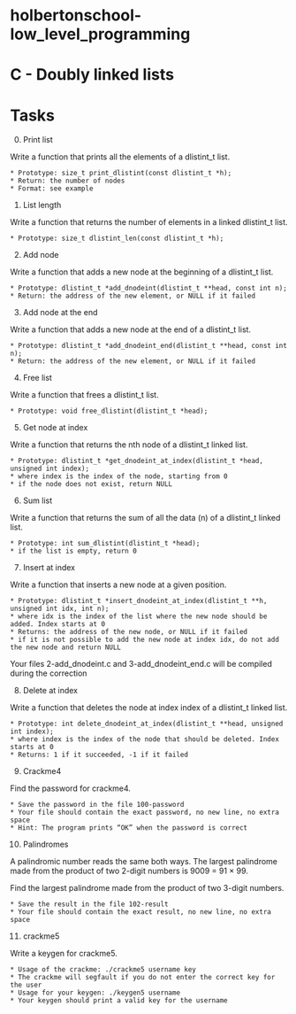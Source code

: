 # holbertonschool-low_level_programming

# C - Doubly linked lists

# Tasks

0. Print list

Write a function that prints all the elements of a dlistint_t list.

	* Prototype: size_t print_dlistint(const dlistint_t *h);
	* Return: the number of nodes
	* Format: see example

1. List length

Write a function that returns the number of elements in a linked dlistint_t list.

	* Prototype: size_t dlistint_len(const dlistint_t *h);

2. Add node

Write a function that adds a new node at the beginning of a dlistint_t list.

	* Prototype: dlistint_t *add_dnodeint(dlistint_t **head, const int n);
	* Return: the address of the new element, or NULL if it failed

3. Add node at the end

Write a function that adds a new node at the end of a dlistint_t list.

	* Prototype: dlistint_t *add_dnodeint_end(dlistint_t **head, const int n);
	* Return: the address of the new element, or NULL if it failed

4. Free list

Write a function that frees a dlistint_t list.

	* Prototype: void free_dlistint(dlistint_t *head);

5. Get node at index

Write a function that returns the nth node of a dlistint_t linked list.

	* Prototype: dlistint_t *get_dnodeint_at_index(dlistint_t *head, unsigned int index);
	* where index is the index of the node, starting from 0
	* if the node does not exist, return NULL

6. Sum list

Write a function that returns the sum of all the data (n) of a dlistint_t linked list.

	* Prototype: int sum_dlistint(dlistint_t *head);
	* if the list is empty, return 0

7. Insert at index

Write a function that inserts a new node at a given position.

	* Prototype: dlistint_t *insert_dnodeint_at_index(dlistint_t **h, unsigned int idx, int n);
	* where idx is the index of the list where the new node should be added. Index starts at 0
	* Returns: the address of the new node, or NULL if it failed
	* if it is not possible to add the new node at index idx, do not add the new node and return NULL

Your files 2-add_dnodeint.c and 3-add_dnodeint_end.c will be compiled during the correction

8. Delete at index

Write a function that deletes the node at index index of a dlistint_t linked list.

	* Prototype: int delete_dnodeint_at_index(dlistint_t **head, unsigned int index);
	* where index is the index of the node that should be deleted. Index starts at 0
	* Returns: 1 if it succeeded, -1 if it failed

9. Crackme4

Find the password for crackme4.

	* Save the password in the file 100-password
	* Your file should contain the exact password, no new line, no extra space
	* Hint: The program prints “OK” when the password is correct

10. Palindromes

A palindromic number reads the same both ways. The largest palindrome made from the product of two 2-digit numbers is 9009 = 91 × 99.

Find the largest palindrome made from the product of two 3-digit numbers.

	* Save the result in the file 102-result
	* Your file should contain the exact result, no new line, no extra space

11. crackme5

Write a keygen for crackme5.

	* Usage of the crackme: ./crackme5 username key
	* The crackme will segfault if you do not enter the correct key for the user
	* Usage for your keygen: ./keygen5 username
	* Your keygen should print a valid key for the username
